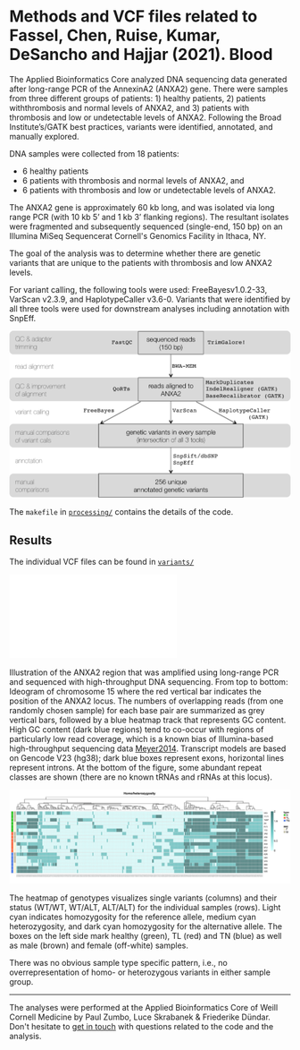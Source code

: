 # Methods and VCF files related to Fassel, Chen, Ruise, Kumar, DeSancho and Hajjar (2021). Blood

The Applied Bioinformatics Core analyzed DNA sequencing data generated after long-range PCR of the AnnexinA2 (ANXA2) gene.
There were samples from three different groups of patients: 1) healthy patients, 2) patients withthrombosis and normal levels of ANXA2, and 3) patients with thrombosis and low or undetectable levels of ANXA2. Following the Broad Institute’s/GATK best practices, variants were identified, annotated, and manually explored.

DNA  samples  were  collected  from  18  patients:

* 6  healthy  patients
* 6  patients  with  thrombosis  and  normal  levels of  ANXA2,  and  
* 6  patients  with  thrombosis  and  low  or  undetectable  levels  of  ANXA2.

The  ANXA2  gene  is  approximately  60  kb  long,  and  was  isolated  via  long  range  PCR  (with  10  kb  5’  and  1  kb  3’  flanking  regions).
The resultant isolates were fragmented and subsequently sequenced (single-end, 150 bp) on an Illumina MiSeq Sequencerat Cornell's Genomics Facility in Ithaca, NY.

The goal of the analysis was to determine whether there are genetic variants that are unique to the patients with thrombosis and low ANXA2 levels.

For variant calling, the following tools were used: FreeBayesv1.0.2-33, VarScan v2.3.9, and HaplotypeCaller v3.6-0.
Variants that were identified by all three tools were used for downstream analyses including annotation with SnpEff.

![](figures/workflow.png)

The `makefile` in [`processing/`](processing) contains the details of the code.


## Results

The individual VCF files can be found in [`variants/`](variants)

 ![](figures/anxa2_locus.pdf)

Illustration of the ANXA2 region that was amplified using long-range PCR and sequenced with high-throughput DNA sequencing.
From top to bottom: Ideogram of chromosome 15 where the red vertical bar indicates the position of the ANXA2 locus.
The numbers of overlapping reads (from one randomly chosen sample) for each base pair are summarized as grey vertical bars, followed by a blue heatmap track that represents GC content.
High GC content (dark blue regions) tend to co-occur with regions of particularly low read coverage, which is a known bias of Illumina-based high-throughput sequencing data [Meyer2014](https://dx.doi.org/doi:10.1038/nrg3788).
Transcript models are based on Gencode V23 (hg38); dark blue boxes represent exons, horizontal lines represent introns.
At the bottom of the figure, some abundant repeat classes are shown (there are no known tRNAs and rRNAs at this locus).

![](figures/heatmap_homohetero_noclust-1.png)

The heatmap of genotypes visualizes single variants (columns) and their status (WT/WT, WT/ALT, ALT/ALT) for the individual samples (rows).
Light cyan indicates homozygosity for the reference allele, medium cyan heterozygosity, and dark cyan homozygosity for the alternative allele.
The boxes on the left side mark healthy (green), TL (red) and TN (blue) as well as male (brown) and female (off-white) samples.

There was no obvious sample type specific pattern, i.e., no overrepresentation of homo- or heterozygous variants in either sample group.

---------

The analyses were performed at the Applied Bioinformatics Core of Weill Cornell Medicine by Paul Zumbo, Luce Skrabanek & Friederike Dündar.
Don't hesitate to [get in touch](https://abc.med.cornell.edu/) with questions related to the code and the analysis.
